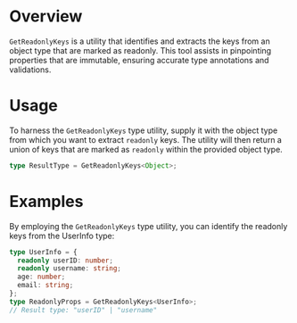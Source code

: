 # Overview

`GetReadonlyKeys` is a utility that identifies and extracts the keys from an object type that are marked as readonly. This tool assists in pinpointing properties that are immutable, ensuring accurate type annotations and validations.

# Usage

To harness the `GetReadonlyKeys` type utility, supply it with the object type from which you want to extract `readonly` keys. The utility will then return a union of keys that are marked as `readonly` within the provided object type.

```typescript
type ResultType = GetReadonlyKeys<Object>;
```

# Examples

By employing the `GetReadonlyKeys` type utility, you can identify the readonly keys from the UserInfo type:

```typescript
type UserInfo = {
  readonly userID: number;
  readonly username: string;
  age: number;
  email: string;
};
type ReadonlyProps = GetReadonlyKeys<UserInfo>;
// Result type: "userID" | "username"
```
